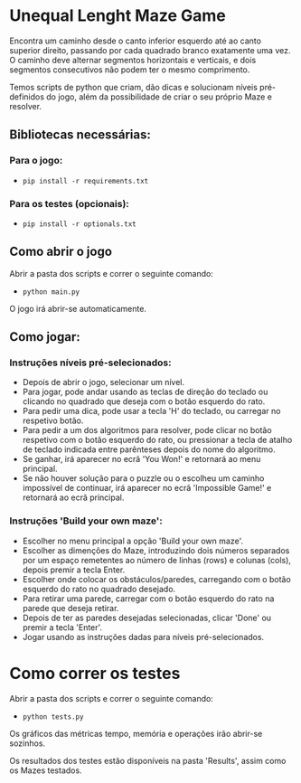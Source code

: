 # Unequal Lenght Maze Game
Encontra um caminho desde o canto inferior esquerdo até ao canto superior direito, passando por cada quadrado branco exatamente uma vez. O caminho deve alternar segmentos horizontais e verticais, e dois segmentos consecutivos não podem ter o mesmo comprimento.

Temos scripts de python que criam, dão dicas e solucionam níveis pré-definidos do jogo, além da possibilidade de criar o seu próprio Maze e resolver.

## Bibliotecas necessárias:
### Para o jogo:
- ```pip install -r requirements.txt ```
### Para os testes (opcionais):
- ```pip install -r optionals.txt ```

## Como abrir o jogo
Abrir a pasta dos scripts e correr o seguinte comando:
- ```python main.py ```
  
O jogo irá abrir-se automaticamente.

## Como jogar:
### Instruções níveis pré-selecionados:
- Depois de abrir o jogo, selecionar um nível. 
- Para jogar, pode andar usando as teclas de direção do teclado ou clicando no quadrado que deseja com o botão esquerdo do rato. 
- Para pedir uma dica, pode usar a tecla 'H' do teclado, ou carregar no respetivo botão. 
- Para pedir a um dos algoritmos para resolver, pode clicar no botão respetivo com o botão esquerdo do rato, ou pressionar a tecla de atalho de teclado indicada entre parênteses depois do nome do algoritmo.
- Se ganhar, irá aparecer no ecrã 'You Won!' e retornará ao menu principal.
- Se não houver solução para o puzzle ou o escolheu um caminho impossível de continuar, irá aparecer no ecrã 'Impossible Game!' e retornará ao ecrã principal.

### Instruções 'Build your own maze':
- Escolher no menu principal a opção 'Build your own maze'.
- Escolher as dimenções do Maze, introduzindo dois números separados por um espaço remetentes ao número de linhas (rows) e colunas (cols), depois premir a tecla Enter.
- Escolher onde colocar os obstáculos/paredes, carregando com o botão esquerdo do rato no quadrado desejado.
- Para retirar uma parede, carregar com o botão esquerdo do rato na parede que deseja retirar.
- Depois de ter as paredes desejadas selecionadas, clicar 'Done' ou premir a tecla 'Enter'.
- Jogar usando as instruções dadas para níveis pré-selecionados.
	

# Como correr os testes
Abrir a pasta dos scripts e correr o seguinte comando:
- ```python tests.py ```

Os gráficos das métricas tempo, memória e operações irão abrir-se sozinhos.

Os resultados dos testes estão disponíveis na pasta 'Results', assim como os Mazes testados.
